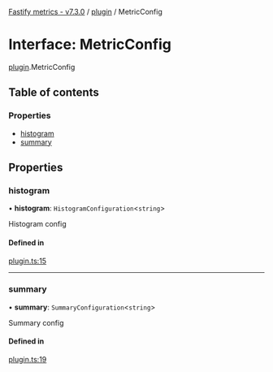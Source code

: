 [Fastify metrics - v7.3.0](../README.md) / [plugin](../modules/plugin.md) / MetricConfig

# Interface: MetricConfig

[plugin](../modules/plugin.md).MetricConfig

## Table of contents

### Properties

- [histogram](plugin.MetricConfig.md#histogram)
- [summary](plugin.MetricConfig.md#summary)

## Properties

### histogram

• **histogram**: `HistogramConfiguration`<`string`\>

Histogram config

#### Defined in

[plugin.ts:15](https://github.com/SkeLLLa/fastify-metrics/blob/78d68c3/src/plugin.ts#L15)

---

### summary

• **summary**: `SummaryConfiguration`<`string`\>

Summary config

#### Defined in

[plugin.ts:19](https://github.com/SkeLLLa/fastify-metrics/blob/78d68c3/src/plugin.ts#L19)

